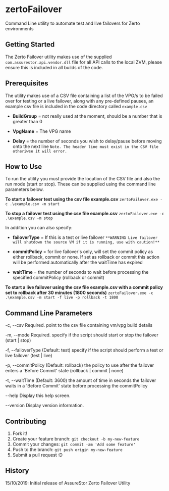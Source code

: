 # zertoFailover
Command Line utility to automate test and live failovers for Zerto environments

## Getting Started
The Zerto Failover utility makes use of the supplied `com.assurestor.api.vendor.dll` file for all API calls to the local ZVM, please ensure this is included in all builds of the code.

## Prerequisites
The utility makes use of a CSV file containing a list of the VPG/s to be failed over for testing or a live failover, along with any pre-defined pauses, an example csv file is included in the code directory called `example.csv`

- **BuildGroup** = not really used at the moment, should be a number that is greater than 0

- **VpgName** = The VPG name

- **Delay** = the number of seconds you wish to delay/pause before moving onto the next line
`Note. The header line must exist in the CSV file otheriwse it will error.`

## How to Use
To run the utility you must provide the location of the CSV file and also the run mode (start or stop). These can be supplied using the command line parameters below.

**To start a failover test using the csv file example.csv**
`zertoFailover.exe -c .\example.csv -m start`

**To stop a failover test using the csv file example.csv**
`zertoFailover.exe -c .\example.csv -m stop`

In addition you can also specify:
- **failoverType** = If this is a test or live failover `**WARNING Live failover will shutdown the source VM if it is running, use with caution!**`

- **commitPolicy** = for live failover's only, will set the commit policy as either rollback, commit or none. If set as rollback or commit this action will be performed automatically after the waitTime has expired

- **waitTime** = the number of seconds to wait before processing the specified commitPolicy (rollback or commit)

**To start a live failover using the csv file example.csv with a commit policy set to rollback after 30 minutes (1800 seconds)**
`zertoFailover.exe -c .\example.csv -m start -f live -p rollback -t 1800`

## Command Line Parameters
-c, --csv             Required. point to the csv file containing vm/vpg build details

-m, --mode            Required. specify if the script should start or stop the failover (start | stop)

-f, --failoverType    (Default: test) specify if the script should perform a test or live failover (test | live)

-p, --commitPolicy    (Default: rollback) the policy to use after the failover enters a 'Before Commit' state (rollback | commit | none)

-t, --waitTime        (Default: 3600) the amount of time in seconds the failover waits in a 'Before Commit' state before processing the commitPolicy

--help                Display this help screen.

--version             Display version information.

## Contributing
1. Fork it!
2. Create your feature branch: `git checkout -b my-new-feature`
3. Commit your changes: `git commit -am 'Add some feature'`
4. Push to the branch: `git push origin my-new-feature`
5. Submit a pull request :D

## History
15/10/2019: Initial release of AssureStor Zerto Failover Utility
